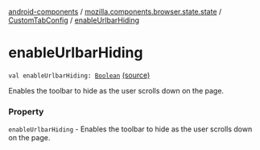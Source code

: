 [android-components](../../index.md) / [mozilla.components.browser.state.state](../index.md) / [CustomTabConfig](index.md) / [enableUrlbarHiding](./enable-urlbar-hiding.md)

# enableUrlbarHiding

`val enableUrlbarHiding: `[`Boolean`](https://kotlinlang.org/api/latest/jvm/stdlib/kotlin/-boolean/index.html) [(source)](https://github.com/mozilla-mobile/android-components/blob/master/components/browser/state/src/main/java/mozilla/components/browser/state/state/CustomTabConfig.kt#L35)

Enables the toolbar to hide as the user scrolls down on the page.

### Property

`enableUrlbarHiding` - Enables the toolbar to hide as the user scrolls down on the page.